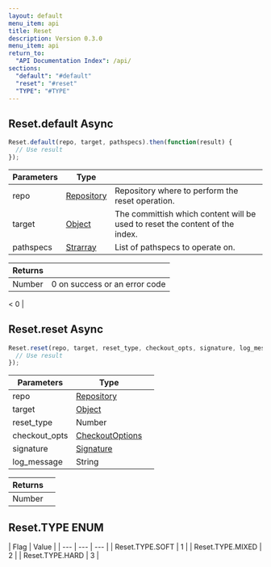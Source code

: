 ```yaml
---
layout: default
menu_item: api
title: Reset
description: Version 0.3.0
menu_item: api
return_to:
  "API Documentation Index": /api/
sections:
  "default": "#default"
  "reset": "#reset"
  "TYPE": "#TYPE"
---
```


## <a name="default"></a><span>Reset.</span>default <span class="tags"><span class="async">Async</span></span>

```js
Reset.default(repo, target, pathspecs).then(function(result) {
  // Use result
});
```

| Parameters | Type |   |
| --- | --- | --- |
| repo | [Repository](/api/repository/) | Repository where to perform the reset operation. |
| target | [Object](/api/object/) | The committish which content will be used to reset the content of the index. |
| pathspecs | [Strarray](/api/strarray/) | List of pathspecs to operate on. |

| Returns |  |
| --- | --- |
| Number |  0 on success or an error code 
<
 0 |

## <a name="reset"></a><span>Reset.</span>reset <span class="tags"><span class="async">Async</span></span>

```js
Reset.reset(repo, target, reset_type, checkout_opts, signature, log_message).then(function(result) {
  // Use result
});
```

| Parameters | Type |   |
| --- | --- | --- |
| repo | [Repository](/api/repository/) |  |
| target | [Object](/api/object/) |  |
| reset_type | Number |  |
| checkout_opts | [CheckoutOptions](/api/checkout_options/) |  |
| signature | [Signature](/api/signature/) |  |
| log_message | String |  |

| Returns |  |
| --- | --- |
| Number |  |

## <a name="TYPE"></a><span>Reset.</span>TYPE <span class="tags"><span class="enum">ENUM</span></span>

| Flag | Value |
| --- | --- | --- |
| <span>Reset.TYPE.</span>SOFT | 1 |
| <span>Reset.TYPE.</span>MIXED | 2 |
| <span>Reset.TYPE.</span>HARD | 3 |

